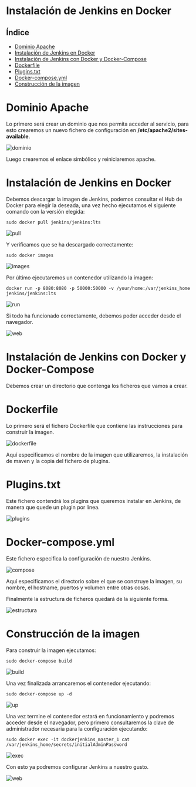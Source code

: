 # Instalación de Jenkins en Docker

## Índice
- <a href="#1">Dominio Apache</a>
- <a href="#2">Instalación de Jenkins en Docker</a>
- <a href="#3">Instalación de Jenkins con Docker y Docker-Compose</a>
- <a href="#4">Dockerfile</a>
- <a href="#5">Plugins.txt</a>
- <a href="#6">Docker-compose.yml</a>
- <a href="#7">Construcción de la imagen</a>



# <a name="1">Dominio Apache</a>

Lo primero será crear un dominio que nos permita acceder al servicio, para esto crearemos un nuevo fichero de configuración en **/etc/apache2/sites-available**.

![dominio](img/1.png)

Luego crearemos el enlace simbólico y reiniciaremos apache.



# <a name="2">Instalación de Jenkins en Docker</a>

Debemos descargar la imagen de Jenkins, podemos consultar el Hub de Docker para elegir la deseada, una vez hecho ejecutamos el siguiente comando con la versión elegida:

```
sudo docker pull jenkins/jenkins:lts
```

![pull](img/2.png)

Y verificamos que se ha descargado correctamente:

```
sudo docker images
```

![images](img/3.png)

Por último ejecutaremos un contenedor utilizando la imagen:

```
docker run -p 8080:8080 -p 50000:50000 -v /your/home:/var/jenkins_home jenkins/jenkins:lts
```

![run](img/4.png)

Si todo ha funcionado correctamente, debemos poder acceder desde el navegador.

![web](img/5.png)



# <a name="3">Instalación de Jenkins con Docker y Docker-Compose</a>

Debemos crear un directorio que contenga los ficheros que vamos a crear.


# <a name="4">Dockerfile</a>

Lo primero será el fichero Dockerfile que contiene las instrucciones para construir la imagen.

![dockerfile](img/6.png)

Aquí especificamos el nombre de la imagen que utilizaremos, la instalación de maven y la copia del fichero de plugins.



# <a name="5">Plugins.txt</a>

Este fichero contendrá los plugins que queremos instalar en Jenkins, de manera que quede un plugin por linea.

![plugins](img/7.png)



# <a name="6">Docker-compose.yml</a>

Este fichero especifica la configuración de nuestro Jenkins.

![compose](img/8.png)

Aquí especificamos el directorio sobre el que se construye la imagen, su nombre, el hostname, puertos y volumen entre otras cosas.

Finalmente la estructura de ficheros quedará de la siguiente forma.

![estructura](img/9.png)



# <a name="7">Construcción de la imagen</a>

Para construir la imagen ejecutamos:

```
sudo docker-compose build
```

![build](img/10.png)

Una vez finalizada arrancaremos el contenedor ejecutando:

```
sudo docker-compose up -d
```

![up](img/11.png)

Una vez termine el contenedor estará en funcionamiento y podremos acceder desde el navegador, pero primero consultaremos la clave de administrador necesaria para la configuración ejecutando:

```
sudo docker exec -it dockerjenkins_master_1 cat /var/jenkins_home/secrets/initialAdminPassword
```

![exec](img/12.png)

Con esto ya podremos configurar Jenkins a nuestro gusto.

![web](img/13.png)
